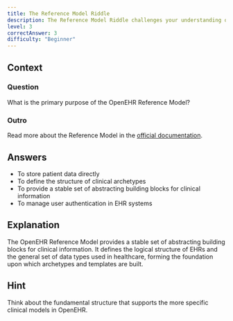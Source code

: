 ```yaml
---
title: The Reference Model Riddle
description: The Reference Model Riddle challenges your understanding of OpenEHR's foundational structure!
level: 3
correctAnswer: 3
difficulty: "Beginner"
---
```


## Context

### Question

What is the primary purpose of the OpenEHR Reference Model?

### Outro

Read more about the Reference Model in the <a href="https://specifications.openehr.org/releases/RM/latest" target="_blank">official documentation</a>.

## Answers

- To store patient data directly
- To define the structure of clinical archetypes
- To provide a stable set of abstracting building blocks for clinical information
- To manage user authentication in EHR systems

## Explanation

The OpenEHR Reference Model provides a stable set of abstracting building blocks for clinical information. It defines the logical structure of EHRs and the general set of data types used in healthcare, forming the foundation upon which archetypes and templates are built.

## Hint

Think about the fundamental structure that supports the more specific clinical models in OpenEHR.
